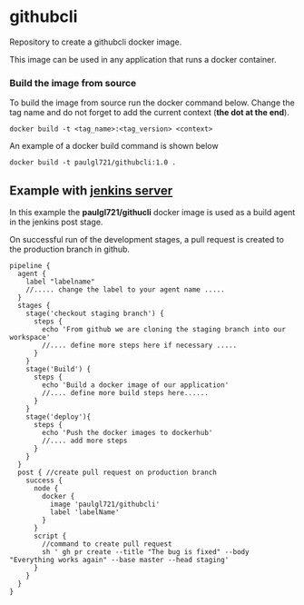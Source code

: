 # githubcli
Repository to create a githubcli docker image.

This image can be used in any application that runs a docker container. 

### Build the image from source
To build the image from source run the docker command below. Change the tag name and do not forget to add the current context (**the dot at the end**).
```
docker build -t <tag_name>:<tag_version> <context>
```
An example of a docker build command is shown below
```
docker build -t paulgl721/githubcli:1.0 .
```

## Example with [jenkins server](https://www.jenkins.io/)
In this example the **paulgl721/githucli** docker image is used as a build agent in the jenkins post stage.

On successful run of the development stages, a pull request is created to the production branch in github.
```
pipeline {
  agent {
    label "labelname"
    //..... change the label to your agent name .....
  }
  stages {
    stage('checkout staging branch') {
      steps {
        echo 'From github we are cloning the staging branch into our workspace'
        //.... define more steps here if necessary .....
      }
    }
    stage('Build') {
      steps {
        echo 'Build a docker image of our application'
        //.... define more build steps here......
      }
    }
    stage('deploy'){
      steps {
        echo 'Push the docker images to dockerhub'
        //.... add more steps
      }
    }
  }
  post { //create pull request on production branch
    success {
      node { 
        docker {
          image 'paulgl721/githubcli'
          label 'labelName' 
        }
      }
      script {
        //command to create pull request
        sh ' gh pr create --title "The bug is fixed" --body "Everything works again" --base master --head staging'      
      }
    }
  }
}
```

